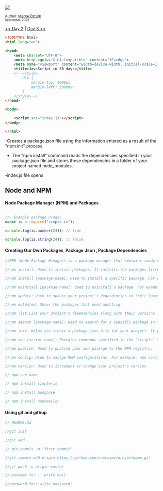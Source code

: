 <div align-items="center">
<a class="header-badge" target="_blank" href="https://www.linkedin.com/in/merve-%C3%B6-5062a5260/">
    <img src="https://img.shields.io/badge/style--5eba00.svg?label=LinkedIn&logo=linkedin&style=social">
  </a>

  <a class="header-badge" target="_blank" href="https://github.com/mrvozturk">
  
  </a>

<sub>Author:
<a href="https://www.linkedin.com/in/merve-%C3%B6-5062a5260/" target="_blank">Merve Öztürk</a><br>
<small>September, 2023</small>
</sub>
</div>

[<< Day 2](../readMe.md) | [Day 3 >>](../02_Day_Introduction_to_React/02_introduction_to_react.md)


```html
<!DOCTYPE html>
<html lang="en">

<head>
    <meta charset="UTF-8">
    <meta http-equiv="X-UA-Compatible" content="IE=edge">
    <meta name="viewport" content="width=device-width, initial-scale=1.0">
    <title>JavaScript in 30 days</title>
    <!--<style>
        div {
            margin-top: 1000px;
            margin-left: 2000px;
        }
    </style>-->
</head>

<body>

    <script src="index.js"></script>
</body>

</html>
```
-Creates a package.json file using the information entered as a result of the "npm init" process

- The "npm install" command reads the dependencies specified in your package.json file and stores these dependencies in a folder of your project named node_modules.

-index.js file opens

## Node and NPM

#### Node Package Manager (NPM) and Packages

```js

//- Example package usage:
const is = require("simple-is");

console.log(is.number(24)); // true

console.log(is.string(24)); // false

```
####  Creating Our Own Packages, Package.Json , Package Dependencies

```js
//NPM (Node Package Manager) is a package manager that contains ready-made code packages that JavaScript programmers and developers can easily integrate into their projects. These modules speed up the development process, often by reusing code written by others.

//npm install: Used to install packages. It installs the packages listed in the package.json file, which represent your project's dependencies.

//npm install [package-name]: Used to install a specific package. For example: npm install express.

//npm uninstall [package-name]: Used to uninstall a package. For example: npm uninstall lodash.

//npm update: Used to update your project's dependencies to their latest versions.

//npm outdated: Shows the packages that need updating.

//npm list:List your project's dependencies along with their versions.

//npm search [package-name]: Used to search for a specific package in the NPM registry. For example: npm search react.

//npm init: Helps you create a package.json file for your project. It prompts you to enter basic information about your project.

//npm run [script-name]: Executes commands specified in the "scripts" section of the package.json file. For example: npm run start.

//npm publish: Used to publish your own package to the NPM registry.

//npm config: Used to manage NPM configurations. For example: npm config set registry https://registry.npmjs.org.

//npm version: Used to increment or change your project's version.

// npm run name

// npm install simple-is

// npm install mongoose

// npm install nodemailer
```

#### Using git and githup

```js
// README.md

//git init

//git add .

// git commit -m "first commit"

//git remote add origin https://github.com/username/projectname.git

//git push -u origin master

//username for :' write mail'

//password for:'write password'

```